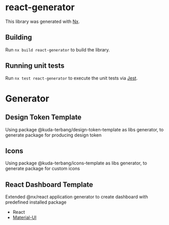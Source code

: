 # react-generator

This library was generated with [Nx](https://nx.dev).

## Building

Run `nx build react-generator` to build the library.

## Running unit tests

Run `nx test react-generator` to execute the unit tests via [Jest](https://jestjs.io).

# Generator

## Design Token Template

Using package @kuda-terbang/design-token-template as libs generator, to generate package for producing design token

## Icons

Using package @kuda-terbang/icons-template as libs generator, to generate package for custom icons

## React Dashboard Template

Extended @nx/react application generator to create dashboard with predefined installed package

- React
- [Material-UI](http://mui.com/)
